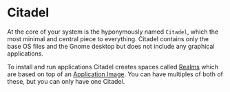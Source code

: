# Citadel

At the core of your system is the hyponymously named `Citadel`, which the most
minimal and central piece to everything. Citadel contains only the base OS
files and the Gnome desktop but does not include any graphical applications.

To install and run applications Citadel creates spaces called
[Realms](realms/index.html) which are based on top of an [Application
Image](appimgs/index.html). You can have multiples of both of these, but you can
only have one Citadel.
